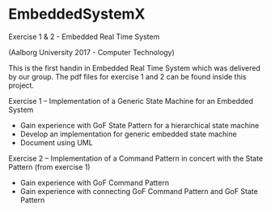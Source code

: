 # EmbeddedSystemX
Exercise 1 & 2 - Embedded Real Time System

 (Aalborg University 2017 - Computer Technology)

This is the first handin in Embedded Real Time System which was delivered by our group. 
The pdf files for exercise 1 and 2 can be found inside this project. 

Exercise 1 – Implementation of a Generic State Machine for an Embedded System
- Gain experience with GoF State Pattern for a hierarchical state machine
- Develop an implementation for generic embedded state machine
- Document using UML

Exercise 2 – Implementation of a Command Pattern in concert with the State Pattern (from exercise 1)
- Gain experience with GoF Command Pattern
- Gain experience with connecting GoF Command Pattern and GoF State Pattern
